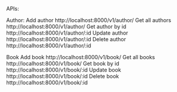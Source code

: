 APIs:

Author:
Add author
http://localhost:8000/v1/author/
Get all authors
http://localhost:8000/v1/author/
Get author by id
http://localhost:8000/v1/author/:id
Update author
http://localhost:8000/v1/author/:id
Delete author
http://localhost:8000/v1/author/:id

Book
Add book
http://localhost:8000/v1/book/
Get all books
http://localhost:8000/v1/book/
Get book by id
http://localhost:8000/v1/book/:id
Update book
http://localhost:8000/v1/book/:id
Delete book
http://localhost:8000/v1/book/:id
